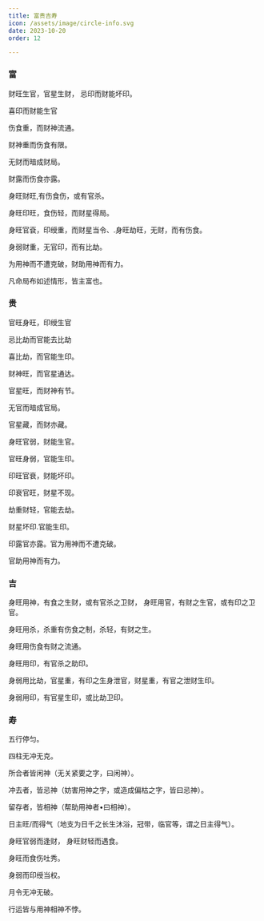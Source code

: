 ```yaml
---
title: 富贵吉寿
icon: /assets/image/circle-info.svg
date: 2023-10-20
order: 12

---
```

### 富

财旺生官，官星生财， 忌印而财能坏印。

喜印而财能生官

伤食重，而财神流通。

财神重而伤食有限。

无财而暗成财局。

财露而伤食亦露。

身旺财旺,有伤食伤，或有官杀。

身旺印旺，食伤轻，而财星得局。

身旺官袞，印绶重，而财星当令、.身旺劫旺，无财，而有伤食。

身弱财重，无官印，而有比劫。

为用神而不遭克破，财助用神而有力。

凡命局布如述情形，皆主富也。

### 贵

官旺身旺，印绶生官

忌比劫而官能去比劫

喜比劫，而官能生印。

财神旺，而官星通达。

官星旺，而财神有节。

无官而暗成官局。

官星藏，而财亦藏。

身旺官弱，财能生官。

官旺身弱，官能生印。

印旺官衰，财能坏印。

印衰官旺，财星不现。

劫重财轻，官能去劫。

财星坏印.官能生印。

印露官亦露。官为用神而不遭克破。

官助用神而有力。



### 吉

身旺用神，有食之生财，或有官杀之卫财， 身旺用官，有财之生官，或有印之卫官。

身旺用杀，杀重有伤食之制，杀轻，有财之生。

身旺用伤食有财之流通。

身旺用印，有官杀之助印。

身弱用比劫，官星重，有印之生身泄官，财星重，有官之泄财生印。

身弱用印，有官星生印，或比劫卫印。



### 寿

五行停匀。

四柱无冲无克。

所合者皆闲神（无关紧要之字，曰闲神）。

冲去者，皆忌神（妨害用神之字，或造成偏枯之字，皆曰忌神）。

留存者，皆相神（帮助用神者•曰相神）。

日主旺/而得气（地支为日千之长生沐浴，冠带，临官等，谓之日主得气）。

身旺官弱而逢财， 身旺财轻而遇食。

身旺而食伤吐秀。

身弱而印绶当权。

月令无冲无破。

行运皆与用神相神不悖。
